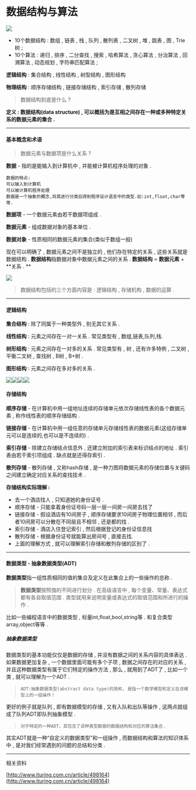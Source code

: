 # 数据结构与算法

![](/assets/shujujiegouhesuanfa.png)

* 10个数据结构 : 数组 , 链表 , 栈 , 队列 , 散列表 , 二叉树 , 堆 , 跳表 , 图 , Trie树 ; 
* 10个算法 : 递归 , 排序 , 二分查找 , 搜索 , 哈希算法 , 贪心算法 , 分治算法 , 回溯算法 , 动态规划 , 字符串匹配算法 ; 

**逻辑结构** : 集合结构 , 线性结构 , 树型结构 , 图形结构​​

**物理结构** : 顺序存储结构 , 链接存储结构 , 索引存储 , 散列存储

> 数据结构到底是什么 ?

**定义 : 数据结构\(data structure\) , 可以概括为是互相之间存在一种或多种特定关系的数据元素的集合 .**

---

#### 基本概念和术语

> 数据元素与数据项是什么关系 ?

**数据** - 指的是能输入到计算机中 , 并能被计算机程序处理的对象 .

```
数据的特点:
可以输入到计算机
可以被计算机程序处理
数据是一个抽象的概念,将其进行分类后得到程序设计语言中的类型.如:int,float,char等等.
```

**数据项** - 一个数据元素由若干数据项组成 .

**数据元素** - 组成数据对象的基本单位 .

**数据对象** - 性质相同的数据元素的集合\(类似于数组一般\)

现在可以明确了 , 数据元素之间不是独立的 , 他们存在特定的关系 , 这些关系就是数据结构 . **数据结构**指数据对象中数据元素之间的关系 . **数据结构** = **数据元素** + **关系 . **

![](/assets/shujujiegou.png)

> 数据结构包括的三个方面内容是 : 逻辑结构 , 存储机构 , 数据的运算 .

---

#### 逻辑结构

**集合结构** : 除了同属于一种类型外 , 别无其它关系 .

**线性结构** : 元素之间存在一对一关系 . 常见类型有 , 数组,链表,队列,栈.

**树形结构** : 元素之间存在一对多的关系 . 常见类型有 , 树 , 还有许多特例 , 二叉树 , 平衡二叉树 , 查找树 , B树 , B+树 .

**图形结构** : 元素之间存在多对多的关系 .

![](/assets/luojijiegou1.png)![](/assets/luojijiegou2.png)![](/assets/luojijiegou3.png)![](/assets/luojijiegou4.png)

#### 存储结构

**顺序存储** - 在计算机中用一组地址连续的存储单元依次存储线性表的各个数据元素 , 称作线性表的顺序存储结构 .

**链接存储** - 在计算机中用一组任意的存储单元存储线性表的数据元素\(这组存储单元可以是连续的,也可以是不连续的\) .

**索引存储** - 除建立存储结点信息外 , 还建立附加的索引表来标识结点的地址 . 索引表由若干索引项组成 . 缺点就是还得存索引 .

**散列存储** - 散列存储 , 又称hash存储 , 是一种力图将数据元素的存储位置与关键码之间建立确定对应关系的查找技术 .

**存储结构实际理解 :**

* 去一个酒店找人 , 只知道她的身份证号 .
* 顺序存储 - 只能拿着身份证号码一层一层一间房一间房去找了
* 链接存储 - 假设酒店有10间房子 , 顺序存储要求10间房子物理位置相邻 , 而后者10间房可以分散在不同层且不相邻 , 还是都的找 .
* 索引存储 - 酒店入住登记索引 , 然后根据登记的身份证信息找
* 散列存储 - 根据身份证号就能算出房间号 , 直接去找.
* 上面的理解方式 , 就可以理解索引存储和散列存储的区别了 .

---

#### 数据类型 - 抽象数据类型\(ADT\)

**数据类型**指一组性质相同的值的集合及定义在此集合上的一些操作的总称 .

> **数据类型**按照值的不同进行划分 . 在高级语言中 , 每个变量、常量、表达式都有各自取值范围 . 类型就用来说明变量或表达式的取值范围和所进行的操作 .

比如一些编程语言中的数据类型 , 标量int,float,bool,string等 . 和复合类型array,object等等 .

##### 抽象数据类型

数据类型的基本功能仅仅是数据的存储 , 并没有数据之间的关系内容的具体表达  . 如果数据更加复杂 , 一个数据里面可能有多个子项 , 数据之间存在的对应的关系 , 并且这种数据类型有属于它们特定的操作方法 , 那么 , 就用到了ADT了 , 比如一个类 , 就可以理解为一个ADT .

> ```
> ADT:抽象数据类型(abstract data type)的简称, 是指一个数学模型和定义在该模型上的一组操作！
> ```

更好的例子就是队列 , 即有数据模型的存储 , 又有入队和出队等操作 , 这两点就组成了队列ADT即队列抽象模型 .

> ```
> 对于特定的一种ADT，其包含了该种类型数据的数据结构和对应的算法集合.
> ```

其实ADT就是一种“自定义的数据类型”和一组操作 , 而数据结构和算法的知识体系中 , 是对我们经常遇到的问题的总结和分类 .

---

相关资料

[http://www.ituring.com.cn/article/498164](http://www.ituring.com.cn/article/498164)

